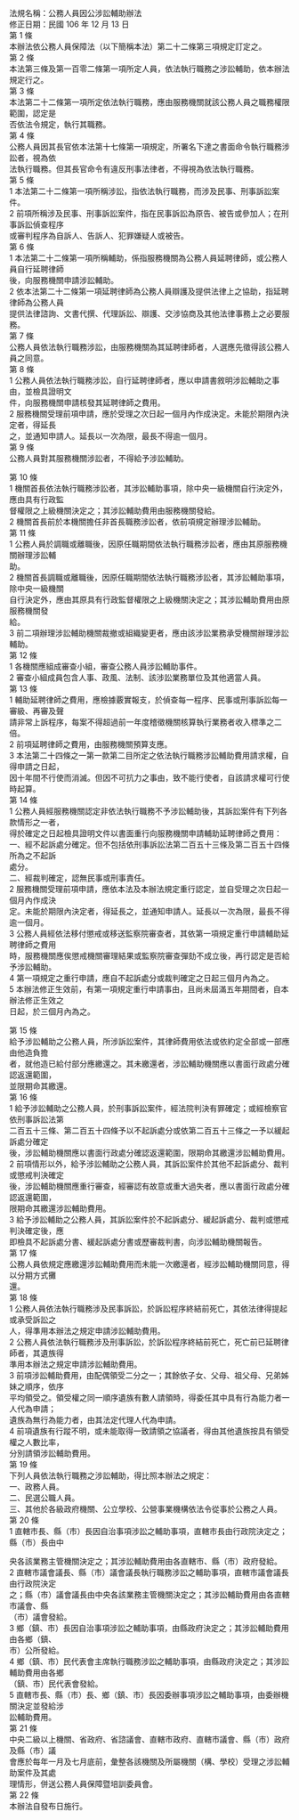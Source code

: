 法規名稱：公務人員因公涉訟輔助辦法  
修正日期：民國 106 年 12 月 13 日  
第 1 條  
本辦法依公務人員保障法（以下簡稱本法）第二十二條第三項規定訂定之。  
第 2 條  
本法第三條及第一百零二條第一項所定人員，依法執行職務之涉訟輔助，依本辦法規定行之。  
第 3 條  
本法第二十二條第一項所定依法執行職務，應由服務機關就該公務人員之職務權限範圍，認定是  
否依法令規定，執行其職務。  
第 4 條  
公務人員因其長官依本法第十七條第一項規定，所署名下達之書面命令執行職務涉訟者，視為依  
法執行職務。但其長官命令有違反刑事法律者，不得視為依法執行職務。  
第 5 條  
1 本法第二十二條第一項所稱涉訟，指依法執行職務，而涉及民事、刑事訴訟案件。  
2 前項所稱涉及民事、刑事訴訟案件，指在民事訴訟為原告、被告或參加人；在刑事訴訟偵查程序  
或審判程序為自訴人、告訴人、犯罪嫌疑人或被告。  
第 6 條  
1 本法第二十二條第一項所稱輔助，係指服務機關為公務人員延聘律師，或公務人員自行延聘律師  
後，向服務機關申請涉訟輔助。  
2 依本法第二十二條第一項延聘律師為公務人員辯護及提供法律上之協助，指延聘律師為公務人員  
提供法律諮詢、文書代撰、代理訴訟、辯護、交涉協商及其他法律事務上之必要服務。  
第 7 條  
公務人員依法執行職務涉訟，由服務機關為其延聘律師者，人選應先徵得該公務人員之同意。  
第 8 條  
1 公務人員依法執行職務涉訟，自行延聘律師者，應以申請書敘明涉訟輔助之事由，並檢具證明文  
件，向服務機關申請核發其延聘律師之費用。  
2 服務機關受理前項申請，應於受理之次日起一個月內作成決定。未能於期限內決定者，得延長  
之，並通知申請人。延長以一次為限，最長不得逾一個月。  
第 9 條  
公務人員對其服務機關涉訟者，不得給予涉訟輔助。  


第 10 條  
1 機關首長依法執行職務涉訟者，其涉訟輔助事項，除中央一級機關自行決定外，應由具有行政監  
督權限之上級機關決定之；其涉訟輔助費用由服務機關發給。  
2 機關首長前於本機關擔任非首長職務涉訟者，依前項規定辦理涉訟輔助。  
第 11 條  
1 公務人員於調職或離職後，因原任職期間依法執行職務涉訟者，應由其原服務機關辦理涉訟輔  
助。  
2 機關首長調職或離職後，因原任職期間依法執行職務涉訟者，其涉訟輔助事項，除中央一級機關  
自行決定外，應由其原具有行政監督權限之上級機關決定之；其涉訟輔助費用由原服務機關發  
給。  
3 前二項辦理涉訟輔助機關裁撤或組織變更者，應由該涉訟業務承受機關辦理涉訟輔助。  
第 12 條  
1 各機關應組成審查小組，審查公務人員涉訟輔助事件。  
2 審查小組成員包含人事、政風、法制、該涉訟業務單位及其他適當人員。  
第 13 條  
1 輔助延聘律師之費用，應檢據覈實報支，於偵查每一程序、民事或刑事訴訟每一審級、再審及聲  
請非常上訴程序，每案不得超過前一年度稽徵機關核算執行業務者收入標準之二倍。  
2 前項延聘律師之費用，由服務機關預算支應。  
3 本法第二十四條之一第一款第二目所定之依法執行職務涉訟輔助費用請求權，自得申請之日起，  
因十年間不行使而消滅。但因不可抗力之事由，致不能行使者，自該請求權可行使時起算。  
第 14 條  
1 公務人員經服務機關認定非依法執行職務不予涉訟輔助後，其訴訟案件有下列各款情形之一者，  
得於確定之日起檢具證明文件以書面重行向服務機關申請輔助延聘律師之費用：  
一、經不起訴處分確定。但不包括依刑事訴訟法第二百五十三條及第二百五十四條所為之不起訴  
處分。  
二、經裁判確定，認無民事或刑事責任。  
2 服務機關受理前項申請，應依本法及本辦法規定重行認定，並自受理之次日起一個月內作成決  
定。未能於期限內決定者，得延長之，並通知申請人。延長以一次為限，最長不得逾一個月。  
3 公務人員經依法移付懲戒或移送監察院審查者，其依第一項規定重行申請輔助延聘律師之費用  
時，服務機關應俟懲戒機關審理結果或監察院審查彈劾不成立後，再行認定是否給予涉訟輔助。  
4 第一項規定之重行申請，應自不起訴處分或裁判確定之日起三個月內為之。  
5 本辦法修正生效前，有第一項規定重行申請事由，且尚未屆滿五年期間者，自本辦法修正生效之  
日起，於三個月內為之。  


第 15 條  
給予涉訟輔助之公務人員，所涉訴訟案件，其律師費用依法或依約定全部或一部應由他造負擔  
者，就他造已給付部分應繳還之。其未繳還者，涉訟輔助機關應以書面行政處分確認返還範圍，  
並限期命其繳還。  
第 16 條  
1 給予涉訟輔助之公務人員，於刑事訴訟案件，經法院判決有罪確定；或經檢察官依刑事訴訟法第  
二百五十三條、第二百五十四條予以不起訴處分或依第二百五十三條之一予以緩起訴處分確定  
後，涉訟輔助機關應以書面行政處分確認返還範圍，限期命其繳還涉訟輔助費用。  
2 前項情形以外，給予涉訟輔助之公務人員，其訴訟案件於其他不起訴處分、裁判或懲戒判決確定  
後，涉訟輔助機關應重行審查，經審認有故意或重大過失者，應以書面行政處分確認返還範圍，  
限期命其繳還涉訟輔助費用。  
3 給予涉訟輔助之公務人員，其訴訟案件於不起訴處分、緩起訴處分、裁判或懲戒判決確定後，應  
即檢具不起訴處分書、緩起訴處分書或歷審裁判書，向涉訟輔助機關報告。  
第 17 條  
公務人員依規定應繳還涉訟輔助費用而未能一次繳還者，經涉訟輔助機關同意，得以分期方式攤  
還。  
第 18 條  
1 公務人員依法執行職務涉及民事訴訟，於訴訟程序終結前死亡，其依法律得提起或承受訴訟之  
人，得準用本辦法之規定申請涉訟輔助費用。  
2 公務人員依法執行職務涉及刑事訴訟，於訴訟程序終結前死亡，死亡前已延聘律師者，其遺族得  
準用本辦法之規定申請涉訟輔助費用。  
3 前項涉訟輔助費用，由配偶領受二分之一；其餘依子女、父母、祖父母、兄弟姊妹之順序，依序  
平均領受之。領受權之同一順序遺族有數人請領時，得委任其中具有行為能力者一人代為申請；  
遺族為無行為能力者，由其法定代理人代為申請。  
4 前項遺族有行蹤不明，或未能取得一致請領之協議者，得由其他遺族按具有領受權之人數比率，  
分別請領涉訟輔助費用。  
第 19 條  
下列人員依法執行職務之涉訟輔助，得比照本辦法之規定：  
一、政務人員。  
二、民選公職人員。  
三、其他於各級政府機關、公立學校、公營事業機構依法令從事於公務之人員。  
第 20 條  
1 直轄市長、縣（市）長因自治事項涉訟之輔助事項，直轄市長由行政院決定之；縣（市）長由中  


央各該業務主管機關決定之；其涉訟輔助費用由各直轄市、縣（市）政府發給。  
2 直轄市議會議長、縣（市）議會議長執行職務涉訟之輔助事項，直轄市議會議長由行政院決定  
之；縣（市）議會議長由中央各該業務主管機關決定之；其涉訟輔助費用由各直轄市議會、縣  
（市）議會發給。  
3 鄉（鎮、市）長因自治事項涉訟之輔助事項，由縣政府決定之；其涉訟輔助費用由各鄉（鎮、  
市）公所發給。  
4 鄉（鎮、市）民代表會主席執行職務涉訟之輔助事項，由縣政府決定之；其涉訟輔助費用由各鄉  
（鎮、市）民代表會發給。  
5 直轄市長、縣（市）長、鄉（鎮、市）長因委辦事項涉訟之輔助事項，由委辦機關決定並發給涉  
訟輔助費用。  
第 21 條  
中央二級以上機關、省政府、省諮議會、直轄市政府、直轄市議會、縣（市）政府及縣（市）議  
會應於每年一月及七月底前，彙整各該機關及所屬機關（構、學校）受理之涉訟輔助案件及其處  
理情形，併送公務人員保障暨培訓委員會。  
第 22 條  
本辦法自發布日施行。  


